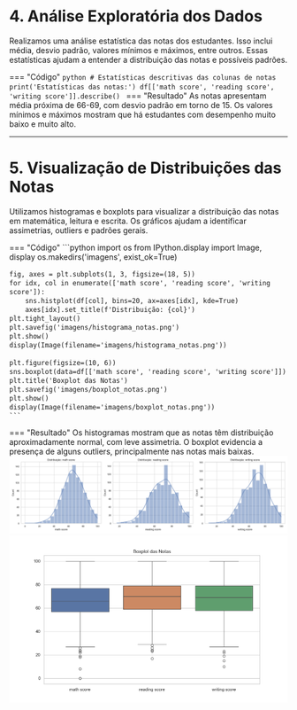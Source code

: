 # 4. Análise Exploratória dos Dados

Realizamos uma análise estatística das notas dos estudantes. Isso inclui média, desvio padrão, valores mínimos e máximos, entre outros. Essas estatísticas ajudam a entender a distribuição das notas e possíveis padrões.

=== "Código"
	```python
	# Estatísticas descritivas das colunas de notas
	print('Estatísticas das notas:')
	df[['math score', 'reading score', 'writing score']].describe()
	```
=== "Resultado"
	As notas apresentam média próxima de 66-69, com desvio padrão em torno de 15. Os valores mínimos e máximos mostram que há estudantes com desempenho muito baixo e muito alto.

---

# 5. Visualização de Distribuições das Notas

Utilizamos histogramas e boxplots para visualizar a distribuição das notas em matemática, leitura e escrita. Os gráficos ajudam a identificar assimetrias, outliers e padrões gerais.

=== "Código"
	```python
	import os
	from IPython.display import Image, display
	os.makedirs('imagens', exist_ok=True)

	fig, axes = plt.subplots(1, 3, figsize=(18, 5))
	for idx, col in enumerate(['math score', 'reading score', 'writing score']):
		sns.histplot(df[col], bins=20, ax=axes[idx], kde=True)
		axes[idx].set_title(f'Distribuição: {col}')
	plt.tight_layout()
	plt.savefig('imagens/histograma_notas.png')
	plt.show()
	display(Image(filename='imagens/histograma_notas.png'))

	plt.figure(figsize=(10, 6))
	sns.boxplot(data=df[['math score', 'reading score', 'writing score']])
	plt.title('Boxplot das Notas')
	plt.savefig('imagens/boxplot_notas.png')
	plt.show()
	display(Image(filename='imagens/boxplot_notas.png'))
	```
=== "Resultado"
	Os histogramas mostram que as notas têm distribuição aproximadamente normal, com leve assimetria. O boxplot evidencia a presença de alguns outliers, principalmente nas notas mais baixas.
	![Histograma das notas](imagens/histograma_notas.png)
	![Boxplot das notas](imagens/boxplot_notas.png)
